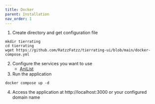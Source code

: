 ```yaml
---
title: Docker
parent: Installation
nav_order: 1
---
```


1. Create directory and get configuration file
```shell
mkdir tierrating
cd tierrating
wget https://github.com/RatzzFatzz/tierrating-ui/blob/main/docker-compose.yml
```
2. Configure the services you want to use 
   * [AniList](https://docs.tierlist.de/installation/providers/anilist.md)
4. Run the application
```shell
docker compose up -d
```
4. Access the application at http://localhost:3000 or your configured domain name
